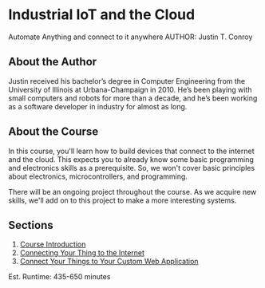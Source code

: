 # Industrial IoT and the Cloud
Automate Anything and connect to it anywhere
AUTHOR: Justin T. Conroy

## About the Author
Justin received his bachelor’s degree in Computer Engineering from the University
of Illinois at Urbana-Champaign in 2010. He’s been playing with small computers and
robots for more than a decade, and he’s been working as a software developer in
industry for almost as long.

## About the Course
In this course, you'll learn how to build devices that connect to the
internet and the cloud. This expects you to already know some basic
programming and electronics skills as a prerequisite. So, we won't cover
basic principles about electronics, microcontrollers, and programming.



There will be an ongoing project throughout the course. As we acquire
new skills, we'll add on to this project to make a more interesting
systems.

## Sections
1. [Course Introduction](01-Intro/README.md)
2. [Connecting Your Thing to the Internet](03-Connecting/README.md)
3. [Connect Your Things to Your Custom Web Application](04-WebApps/README.md)

Est. Runtime: 435-650 minutes
